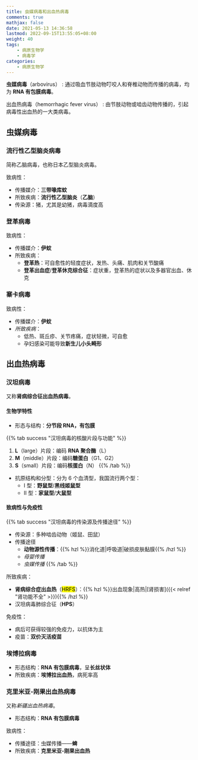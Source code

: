 ```yaml
---
title: 虫媒病毒和出血热病毒
comments: true
mathjax: false
date: 2021-05-13 14:36:58
lastmod: 2022-09-15T13:55:05+08:00
weight: 40
tags:
    - 病原生物学
    - 病毒学
categories:
    - 病原生物学
---
```


**虫媒病毒**（arbovirus）
: 通过吸血节肢动物叮咬人和脊椎动物而传播的病毒，均为 **RNA 有包膜病毒**。

出血热病毒（hemorrhagic fever virus）
: 由节肢动物或啮齿动物传播的，引起病毒性出血热的一大类病毒。

<!--more-->

## 虫媒病毒

### 流行性乙型脑炎病毒

简称乙脑病毒，也称日本乙型脑炎病毒。

致病性：
- 传播媒介：**三带喙库蚊**
- 所致疾病：**流行性乙型脑炎**（**乙脑**）
- 传染源：猪，尤其是幼猪，病毒滴度高

### 登革病毒

致病性：
- 传播媒介：**伊蚊**
- 所致疾病：
    - **登革热**：可自愈性的轻度症状，发热、头痛、肌肉和关节酸痛
    - **登革出血症**/**登革休克综合征**：症状重，登革热的症状以及多器官出血、休克

### 寨卡病毒

致病性：
- 传播媒介：**伊蚊**
- *所致疾病*：
    - 低热、斑丘疹、关节疼痛，症状轻微，可自愈
    - 孕妇感染可能导致**新生儿小头畸形**

## 出血热病毒

### 汉坦病毒

又称**肾病综合征出血热病毒**。

#### 生物学特性

- 形态与结构：**分节段 RNA，有包膜**

{{% tab success "汉坦病毒的核酸片段与功能" %}}
1. **L**（large）片段：编码 **RNA 聚合酶**（L）
2. **M**（middle）片段：编码**糖蛋白**（G1、G2）
3. **S**（small）片段：编码**核蛋白**（N）
{{% /tab %}}

- 抗原结构和分型：分为 6 个血清型，我国流行两个型：
  - Ⅰ 型：**野鼠型**/**黑线姬鼠型**
  - Ⅱ 型：**家鼠型**/**大鼠型**

#### 致病性与免疫性

{{% tab success "汉坦病毒的传染源及传播途径" %}}
- 传染源：多种啮齿动物（姬鼠、田鼠）
- 传播途径
  - **动物源性传播**：{{% hzl %}}消化道|呼吸道|破损皮肤黏膜{{% /hzl %}}
  - *母婴传播*
  - *虫媒传播*
{{% /tab %}}

所致疾病：
- **肾病综合症出血热**（<mark>HRFS</mark>）：{{% hzl %}}出血现象|高热|[肾损害]({{< relref "肾功能不全" >}}){{% /hzl %}}
- 汉坦病毒肺综合征（**HPS**）

免疫性：
- 病后可获得较强的免疫力，以抗体为主
- 疫苗：**双价灭活疫苗**

### 埃博拉病毒

- 形态结构：**RNA 有包膜病毒**，呈**长丝状体**
- 所致疾病：**埃博拉出血热**，病死率高

### 克里米亚-刚果出血热病毒

又称*新疆出血热病毒*。

- 形态结构：**RNA 有包膜病毒**

致病性：
- 传播途径：虫媒传播——**蜱**
- 所致疾病：**克里米亚-刚果出血热**
